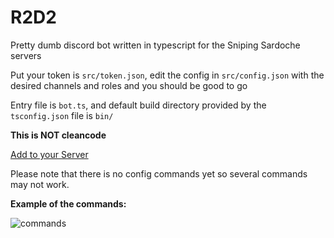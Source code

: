 # R2D2

Pretty dumb discord bot written in typescript for the Sniping Sardoche servers

Put your token is ``src/token.json``, edit the config in ``src/config.json`` with the desired channels and roles and you should be good to go

Entry file is ``bot.ts``, and default build directory provided by the ``tsconfig.json`` file is ``bin/``

**This is NOT cleancode**

[Add to your Server](https://discord.com/oauth2/authorize?client_id=721307763027738705&scope=bot&permissions=8)

Please note that there is no config commands yet so several commands may not work.

**Example of the commands:**

![commands](https://i.imgur.com/JjdO1wY.png)
